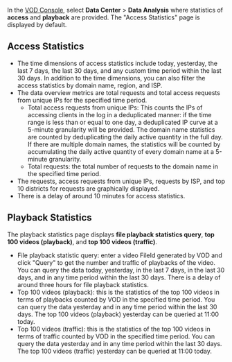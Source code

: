 In the [VOD Console](https://console.cloud.tencent.com/vod), select **Data Center** > **Data Analysis** where statistics of **access** and **playback** are provided. The "Access Statistics" page is displayed by default.

## Access Statistics

- The time dimensions of access statistics include today, yesterday, the last 7 days, the last 30 days, and any custom time period within the last 30 days. In addition to the time dimensions, you can also filter the access statistics by domain name, region, and ISP.
- The data overview metrics are total requests and total access requests from unique IPs for the specified time period.
	- Total access requests from unique IPs: This counts the IPs of accessing clients in the log in a deduplicated manner: if the time range is less than or equal to one day, a deduplicated IP curve at a 5-minute granularity will be provided. The domain name statistics are counted by deduplicating the daily active quantity in the full day. If there are multiple domain names, the statistics will be counted by accumulating the daily active quantity of every domain name at a 5-minute granularity.
	- Total requests: the total number of requests to the domain name in the specified time period.
- The requests, access requests from unique IPs, requests by ISP, and top 10 districts for requests are graphically displayed.
- There is a delay of around 10 minutes for access statistics.



## Playback Statistics

The playback statistics page displays **file playback statistics query**, **top 100 videos (playback)**, and **top 100 videos (traffic)**.

- File playback statistic query: enter a video FileId generated by VOD and click "Query" to get the number and traffic of playbacks of the video. You can query the data today, yesterday, in the last 7 days, in the last 30 days, and in any time period within the last 30 days. There is a delay of around three hours for file playback statistics.
- Top 100 videos (playback): this is the statistics of the top 100 videos in terms of playbacks counted by VOD in the specified time period. You can query the data yesterday and in any time period within the last 30 days. The top 100 videos (playback) yesterday can be queried at 11:00 today.
- Top 100 videos (traffic): this is the statistics of the top 100 videos in terms of traffic counted by VOD in the specified time period. You can query the data yesterday and in any time period within the last 30 days. The top 100 videos (traffic) yesterday can be queried at 11:00 today.
